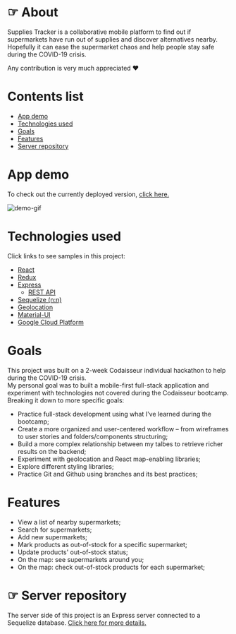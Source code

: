# ☞ About

Supplies Tracker is a collaborative mobile platform to find out if supermarkets have run out of supplies and discover alternatives nearby.  
Hopefully it can ease the supermarket chaos and help people stay safe during the COVID-19 crisis.

Any contribution is very much appreciated ♥︎

# Contents list

- [App demo](#App-demo)
- [Technologies used](#technologies-used)
- [Goals](#goals)
- [Features](#features)
- [Server repository](#☞-server-repository)

# App demo

To check out the currently deployed version, [click here.](https://whereshouldibuy.netlify.com/)

![demo-gif](https://github.com/nikolasalim/supplies-tracker-client/blob/master/public/media/demo.gif)

# Technologies used

Click links to see samples in this project:

- [React](https://github.com/nikolasalim/supplies-tracker-client/blob/master/src/App.js)
- [Redux](https://github.com/nikolasalim/supplies-tracker-client/tree/master/src/actions)
- [Express](https://github.com/nikolasalim/supplies-tracker-server/blob/master/index.js)
  - [REST API](https://github.com/nikolasalim/supplies-tracker-server/blob/master/market/router.js)
- [Sequelize (n:n)](https://github.com/nikolasalim/supplies-tracker-server/blob/master/market/model.js)
- [Geolocation](https://github.com/nikolasalim/supplies-tracker-client/blob/master/src/extra/getCurrentPosition.js)
- [Material-UI](https://github.com/nikolasalim/supplies-tracker-client/blob/master/src/components/MarketsList.js)
- [Google Cloud Platform](https://github.com/nikolasalim/supplies-tracker-client/blob/master/src/components/Map.js)

# Goals

This project was built on a 2-week Codaisseur individual hackathon to help during the COVID-19 crisis.  
My personal goal was to built a mobile-first full-stack application and experiment with technologies not covered during the Codaisseur bootcamp.  
Breaking it down to more specific goals:

- Practice full-stack development using what I've learned during the bootcamp;
- Create a more organized and user-centered workflow – from wireframes to user stories and folders/components structuring;
- Build a more complex relationship between my talbes to retrieve richer results on the backend;
- Experiment with geolocation and React map-enabling libraries;
- Explore different styling libraries;
- Practice Git and Github using branches and its best practices;

# Features

- View a list of nearby supermarkets;
- Search for supermarkets;
- Add new supermarkets;
- Mark products as out-of-stock for a specific supermarket;
- Update products' out-of-stock status;
- On the map: see supermarkets around you;
- On the map: check out-of-stock products for each supermarket;

# ☞ Server repository

The server side of this project is an Express server connected to a Sequelize database. [Click here for more details.](https://github.com/nikolasalim/supplies-tracker-server)

